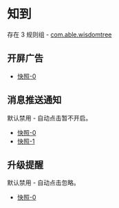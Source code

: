 # 知到

存在 3 规则组 - [com.able.wisdomtree](/src/apps/com.able.wisdomtree.ts)

## 开屏广告

- [快照-0](https://i.gkd.li/import/12838048)

## 消息推送通知

默认禁用 - 自动点击暂不开启。

- [快照-0](https://i.gkd.li/import/13458779)
- [快照-1](https://i.gkd.li/import/13623441)

## 升级提醒

默认禁用 - 自动点击忽略。

- [快照-0](https://i.gkd.li/import/13458796)
